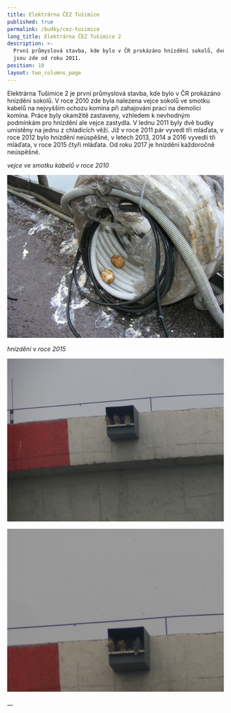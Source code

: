 ```yaml
---
title: Elektrárna ČEZ Tušimice
published: true
permalink: /budky/cez-tusimice
long_title: Elektrárna ČEZ Tušimice 2
description: >-
  První průmyslová stavba, kde bylo v ČR prokázáno hnízdění sokolů, dvě budky
  jsou zde od roku 2011.
position: 10
layout: two_columns_page
---
```

Elektrárna Tušimice 2 je první průmyslová stavba, kde bylo v ČR prokázáno hnízdění sokolů. V roce 2010 zde byla nalezena vejce sokolů ve smotku kabelů na nejvyšším ochozu komína při zahajování prací na demolici komína. Práce byly okamžitě zastaveny, vzhledem k nevhodným podmínkám pro hnízdění ale vejce zastydla. V lednu 2011 byly dvě budky umístěny na jednu z chladících věží. Již v roce 2011 pár vyvedl tři mláďata, v roce 2012 bylo hnízdění neúspěšné, v letech 2013, 2014 a 2016 vyvedli tři mláďata, v roce 2015 čtyři mláďata. Od roku 2017 je hnízdění každoročně neúspěšné.



_vejce ve smotku kabelů v roce 2010_

![](/media/prvni_hnizdeni_tusimice_620.jpg)

_hnízdění v roce 2015_

![](/media/p1010569_620.jpg)

![](/media/p1010579-620.jpg)

__
